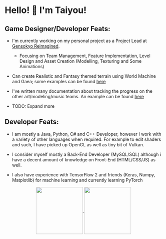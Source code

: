 
# Hello! 👋 I'm Taiyou! 

## Game Designer/Developer Feats:
- I'm currently working on my personal project as a Project Lead at [Gensokyo Reimagined](https://www.gensokyoreimagined.net/).
    - Focusing on Team Management, Feature Implementation, Level Design and Asset Creation (Modelling, Texturing and Some Animations)

- Can create Realistic and Fantasy themed terrain using World Machine and Gaea; some examples can be found [here](https://imgur.com/a/l7fT7ch)
- I've written many documentation about tracking the progress on the other art/modeling/music teams. An example can be found [here](https://imgur.com/a/ysp4LhR)
- TODO: Expand more

## Developer Feats:
- I am mostly a Java, Python, C# and C++ Developer, however I work with a variety of other languages when required. For example to edit shaders and such, I have picked up OpenGL as well as tiny bit of Vulkan.

- I consider myself mostly a Back-End Developer (MySQL/SQL) although i have a decent amount of knowledge on Front-End (HTML/CSS/JS) as well.

- I also have experience with TensorFlow 2 and friends (Keras, Numpy, Matplotlib) for machine learning and currently learning PyTorch

<p align="center">
    <a href="https://github.com/anuraghazra/github-readme-stats">
    <img height=150 align="center" src="https://github-readme-stats.vercel.app/api?username=Taiyou06&show_icons=true&theme=tokyonight&rank_icon=github" />
  </a>
  <img height=150 align="center" src="https://github-readme-streak-stats.herokuapp.com?user=Taiyou06&theme=dark&hide_border=true">
</p>
